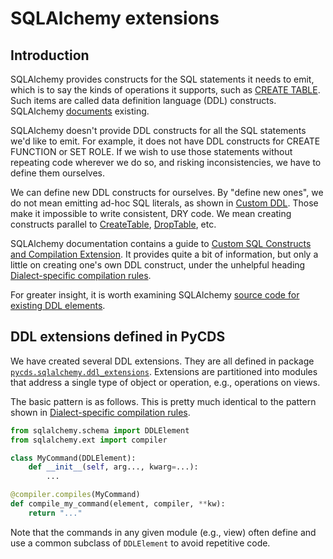 # SQLAlchemy extensions

## Introduction

SQLAlchemy provides constructs for the SQL statements it needs to emit, which is to say the kinds of operations it supports, such as [CREATE TABLE](https://docs.sqlalchemy.org/en/20/core/ddl.html#sqlalchemy.schema.CreateTable). Such items are called data definition language (DDL) constructs. SQLAlchemy [documents](https://docs.sqlalchemy.org/en/14/core/ddl.html) existing.

SQLAlchemy doesn't provide DDL constructs for all the SQL statements we'd like to emit. For example, it does not have DDL constructs for CREATE FUNCTION or SET ROLE. If we wish to use those statements without repeating code wherever we do so, and risking inconsistencies, we have to define them ourselves.

We can define new DDL constructs for ourselves. By "define new ones", we do not mean emitting ad-hoc SQL literals, as shown in [Custom DDL](https://docs.sqlalchemy.org/en/14/core/ddl.html#custom-ddl). Those make it impossible to write consistent, DRY code. We mean creating constructs parallel to [CreateTable](https://docs.sqlalchemy.org/en/14/core/ddl.html#sqlalchemy.schema.CreateTable), [DropTable](https://docs.sqlalchemy.org/en/14/core/ddl.html#sqlalchemy.schema.DropTable), etc.

SQLAlchemy documentation contains a guide to [Custom SQL Constructs and Compilation Extension](https://docs.sqlalchemy.org/en/14/core/compiler.html#). It provides quite a bit of information, but only a little on creating one's own DDL construct, under the unhelpful heading [Dialect-specific compilation rules](https://docs.sqlalchemy.org/en/14/core/compiler.html#dialect-specific-compilation-rules).

For greater insight, it is worth examining SQLAlchemy [source code for existing DDL elements](https://github.com/sqlalchemy/sqlalchemy/blob/rel_1_4/lib/sqlalchemy/sql/ddl.py).

## DDL extensions defined in PyCDS

We have created several DDL extensions. They are all defined in package [`pycds.sqlalchemy.ddl_extensions`](../../pycds/pycds/sqlalchemy/ddl_extensions). Extensions are partitioned into modules that address a single type of object or operation, e.g., operations on views.

The basic pattern is as follows. This is pretty much identical to the pattern shown in [Dialect-specific compilation rules](https://docs.sqlalchemy.org/en/14/core/compiler.html#dialect-specific-compilation-rules).
```python
from sqlalchemy.schema import DDLElement
from sqlalchemy.ext import compiler

class MyCommand(DDLElement):
    def __init__(self, arg..., kwarg=...):
        ...

@compiler.compiles(MyCommand)
def compile_my_command(element, compiler, **kw):
    return "..."
```

Note that the commands in any given module (e.g., view) often define and use a common subclass of `DDLElement` to avoid repetitive code.
